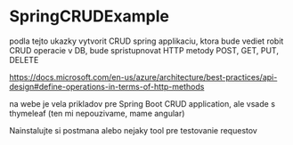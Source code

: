 # SpringCRUDExample

podla tejto ukazky vytvorit CRUD spring applikaciu, ktora bude vediet robit CRUD operacie v DB, bude spristupnovat HTTP metody POST, GET, PUT, DELETE 

https://docs.microsoft.com/en-us/azure/architecture/best-practices/api-design#define-operations-in-terms-of-http-methods

na webe je vela prikladov pre Spring Boot CRUD application, ale vsade s thymeleaf (ten mi nepouzivame, mame angular)

Nainstalujte si postmana alebo nejaky tool pre testovanie requestov 
